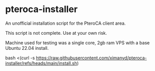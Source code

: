 # pteroca-installer
An unofficial installation script for the PteroCA client area.

This script is not complete. Use at your own risk.

Machine used for testing was a single core, 2gb ram VPS with a base Ubuntu 22.04 install.

bash <(curl -s https://raw.githubusercontent.com/ximanyd/pteroca-installer/refs/heads/main/install.sh)
